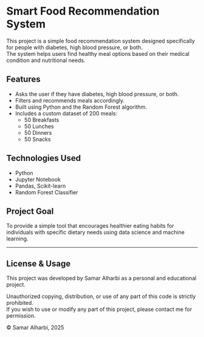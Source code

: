 # Smart Food Recommendation System

This project is a simple food recommendation system designed specifically for people with diabetes, high blood pressure, or both.  
The system helps users find healthy meal options based on their medical condition and nutritional needs.

## Features

- Asks the user if they have diabetes, high blood pressure, or both.
- Filters and recommends meals accordingly.
- Built using Python and the Random Forest algorithm.
- Includes a custom dataset of 200 meals:
  - 50 Breakfasts
  - 50 Lunches
  - 50 Dinners
  - 50 Snacks

## Technologies Used

- Python
- Jupyter Notebook
- Pandas, Scikit-learn
- Random Forest Classifier

## Project Goal

To provide a simple tool that encourages healthier eating habits for individuals with specific dietary needs using data science and machine learning.

---

## License & Usage

This project was developed by Samar Alharbi as a personal and educational project.

Unauthorized copying, distribution, or use of any part of this code is strictly prohibited.  
If you wish to use or modify any part of this project, please contact me for permission.

© Samar Alharbi, 2025
